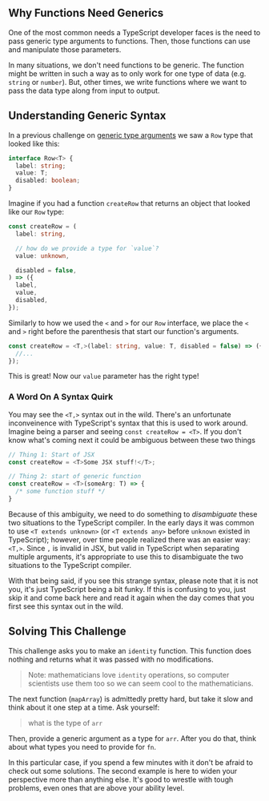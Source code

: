 ## Why Functions Need Generics

One of the most common needs a TypeScript developer faces is the need to pass generic type arguments to functions. Then, those functions can use and manipulate those parameters.

In many situations, we don't need functions to be generic. The function might be written in such a way as to only work for one type of data (e.g. `string` or `number`). But, other times, we write functions where we want to pass the data type along from input to output.

## Understanding Generic Syntax

In a previous challenge on [generic type arguments](https://typehero.dev/challenge/generic-type-arguments) we saw a `Row` type that looked like this:

```ts
interface Row<T> {
  label: string;
  value: T;
  disabled: boolean;
}
```

Imagine if you had a function `createRow` that returns an object that looked like our `Row` type:

```ts
const createRow = (
  label: string,

  // how do we provide a type for `value`?
  value: unknown,

  disabled = false,
) => ({
  label,
  value,
  disabled,
});
```

Similarly to how we used the `<` and `>` for our `Row` interface, we place the `<` and `>` right before the parenthesis that start our function's arguments.

```ts
const createRow = <T,>(label: string, value: T, disabled = false) => ({
  //...
});
```

This is great! Now our `value` parameter has the right type!

### A Word On A Syntax Quirk

You may see the `<T,>` syntax out in the wild. There's an unfortunate inconveinence with TypeScript's syntax that this is used to work around. Imagine being a parser and seeing `const createRow = <T>`. If you don't know what's coming next it could be ambiguous between these two things

```ts
// Thing 1: Start of JSX
const createRow = <T>Some JSX stuff!</T>;

// Thing 2: start of generic function
const createRow = <T>(someArg: T) => {
  /* some function stuff */
}
```

Because of this ambiguity, we need to do something to _disambiguate_ these two situations to the TypeScript compiler. In the early days it was common to use `<T extends unknown>` (or `<T extends any>` before `unknown` existed in TypeScript); however, over time people realized there was an easier way: `<T,>`. Since `,` is invalid in JSX, but valid in TypeScript when separating multiple arguments, it's appropriate to use this to disambiguate the two situations to the TypeScript compiler.

With that being said, if you see this strange syntax, please note that it is not you, it's just TypeScript being a bit funky. If this is confusing to you, just skip it and come back here and read it again when the day comes that you first see this syntax out in the wild.

## Solving This Challenge

This challenge asks you to make an `identity` function. This function does nothing and returns what it was passed with no modifications.

> Note: mathematicians love `identity` operations, so computer scientists use them too so we can seem cool to the mathematicians.

The next function (`mapArray`) is admittedly pretty hard, but take it slow and think about it one step at a time. Ask yourself:

> what is the type of `arr`

Then, provide a generic argument as a type for `arr`. After you do that, think about what types you need to provide for `fn`.

In this particular case, if you spend a few minutes with it don't be afraid to check out some solutions. The second example is here to widen your perspective more than anything else. It's good to wrestle with tough problems, even ones that are above your ability level.
